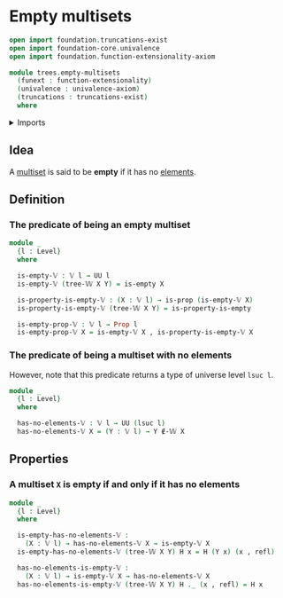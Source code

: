 # Empty multisets

```agda
open import foundation.truncations-exist
open import foundation-core.univalence
open import foundation.function-extensionality-axiom

module trees.empty-multisets
  (funext : function-extensionality)
  (univalence : univalence-axiom)
  (truncations : truncations-exist)
  where
```

<details><summary>Imports</summary>

```agda
open import foundation.dependent-pair-types
open import foundation.dependent-products-propositions funext
open import foundation.empty-types funext univalence truncations
open import foundation.identity-types funext
open import foundation.propositions funext univalence
open import foundation.universe-levels

open import trees.elementhood-relation-w-types funext univalence truncations
open import trees.multisets funext univalence truncations
open import trees.w-types funext univalence truncations
```

</details>

## Idea

A [multiset](trees.multisets.md) is said to be **empty** if it has no
[elements](trees.elementhood-relation-w-types.md).

## Definition

### The predicate of being an empty multiset

```agda
module _
  {l : Level}
  where

  is-empty-𝕍 : 𝕍 l → UU l
  is-empty-𝕍 (tree-𝕎 X Y) = is-empty X

  is-property-is-empty-𝕍 : (X : 𝕍 l) → is-prop (is-empty-𝕍 X)
  is-property-is-empty-𝕍 (tree-𝕎 X Y) = is-property-is-empty

  is-empty-prop-𝕍 : 𝕍 l → Prop l
  is-empty-prop-𝕍 X = is-empty-𝕍 X , is-property-is-empty-𝕍 X
```

### The predicate of being a multiset with no elements

However, note that this predicate returns a type of universe level `lsuc l`.

```agda
module _
  {l : Level}
  where

  has-no-elements-𝕍 : 𝕍 l → UU (lsuc l)
  has-no-elements-𝕍 X = (Y : 𝕍 l) → Y ∉-𝕎 X
```

## Properties

### A multiset `X` is empty if and only if it has no elements

```agda
module _
  {l : Level}
  where

  is-empty-has-no-elements-𝕍 :
    (X : 𝕍 l) → has-no-elements-𝕍 X → is-empty-𝕍 X
  is-empty-has-no-elements-𝕍 (tree-𝕎 X Y) H x = H (Y x) (x , refl)

  has-no-elements-is-empty-𝕍 :
    (X : 𝕍 l) → is-empty-𝕍 X → has-no-elements-𝕍 X
  has-no-elements-is-empty-𝕍 (tree-𝕎 X Y) H ._ (x , refl) = H x
```
